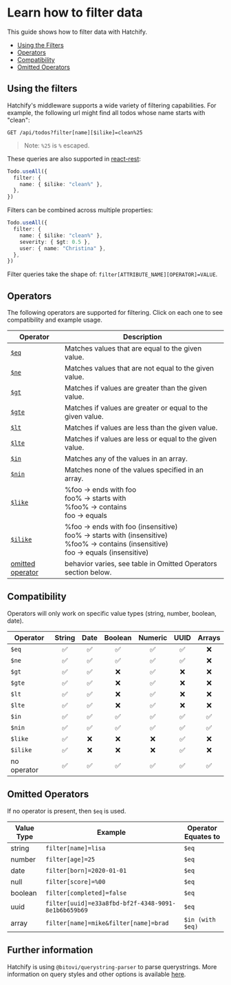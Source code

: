 # Learn how to filter data

This guide shows how to filter data with Hatchify.

- [Using the Filters](#using-the-filters)
- [Operators](#operators)
- [Compatibility](#compatibility)
- [Omitted Operators](#omitted-operators)

## Using the filters

Hatchify's middleware supports a wide variety of
filtering capabilities. For example, the following url might
find all todos whose name starts with "clean":

```curl
GET /api/todos?filter[name][$ilike]=clean%25
```

> Note: `%25` is `%` escaped.

These queries are also supported in [react-rest](../../../react-jsonapi/README.md#hatchifyreactrest):

```ts
Todo.useAll({
  filter: {
    name: { $ilike: "clean%" },
  },
})
```

Filters can be combined across multiple properties:

```ts
Todo.useAll({
  filter: {
    name: { $ilike: "clean%" },
    severity: { $gt: 0.5 },
    user: { name: "Christina" },
  },
})
```

Filter queries take the shape of: `filter[ATTRIBUTE_NAME][OPERATOR]=VALUE`.

## Operators

The following operators are supported for filtering. Click on each one to see compatibility and example usage.

| Operator                           | Description                                                                                                                            |
| ---------------------------------- | -------------------------------------------------------------------------------------------------------------------------------------- |
| [`$eq`]($eq.md)                    | Matches values that are equal to the given value.                                                                                      |
| [`$ne`]($ne.md)                    | Matches values that are not equal to the given value.                                                                                  |
| [`$gt`]($gt.md)                    | Matches if values are greater than the given value.                                                                                    |
| [`$gte`]($gte.md)                  | Matches if values are greater or equal to the given value.                                                                             |
| [`$lt`]($lt.md)                    | Matches if values are less than the given value.                                                                                       |
| [`$lte`]($lte.md)                  | Matches if values are less or equal to the given value.                                                                                |
| [`$in`]($in.md)                    | Matches any of the values in an array.                                                                                                 |
| [`$nin`]($nin.md)                  | Matches none of the values specified in an array.                                                                                      |
| [`$like`]($like.md)                | %foo → ends with foo<br>foo% → starts with<br>%foo% → contains<br>foo → equals                                                         |
| [`$ilike`]($ilike.md)              | %foo → ends with foo (insensitive)<br>foo% → starts with (insensitive)<br>%foo% → contains (insensitive)<br>foo → equals (insensitive) |
| [omitted operator](no-operator.md) | behavior varies, see table in Omitted Operators section below.                                                                         |

## Compatibility

Operators will only work on specific value types (string, number, boolean, date).

| Operator    | String | Date | Boolean | Numeric | UUID | Arrays |
| ----------- | :----: | :--: | :-----: | :-----: | :--: | :----: |
| `$eq`       |   ✅   |  ✅  |   ✅    |   ✅    |  ✅  |   ❌   |
| `$ne`       |   ✅   |  ✅  |   ✅    |   ✅    |  ✅  |   ❌   |
| `$gt`       |   ✅   |  ✅  |   ❌    |   ✅    |  ❌  |   ❌   |
| `$gte`      |   ✅   |  ✅  |   ❌    |   ✅    |  ❌  |   ❌   |
| `$lt`       |   ✅   |  ✅  |   ❌    |   ✅    |  ❌  |   ❌   |
| `$lte`      |   ✅   |  ✅  |   ❌    |   ✅    |  ❌  |   ❌   |
| `$in`       |   ✅   |  ✅  |   ✅    |   ✅    |  ✅  |   ✅   |
| `$nin`      |   ✅   |  ✅  |   ✅    |   ✅    |  ✅  |   ✅   |
| `$like`     |   ✅   |  ❌  |   ❌    |   ❌    |  ✅  |   ❌   |
| `$ilike`    |   ✅   |  ❌  |   ❌    |   ❌    |  ✅  |   ❌   |
| no operator |   ✅   |  ✅  |   ✅    |   ✅    |  ✅  |   ✅   |

## Omitted Operators

If no operator is present, then `$eq` is used.

| Value Type | Example                                             | Operator Equates to |
| ---------- | --------------------------------------------------- | ------------------- |
| string     | `filter[name]=lisa`                                 | `$eq`               |
| number     | `filter[age]=25`                                    | `$eq`               |
| date       | `filter[born]=2020-01-01`                           | `$eq`               |
| null       | `filter[score]=%00`                                 | `$eq`               |
| boolean    | `filter[completed]=false`                           | `$eq`               |
| uuid       | `filter[uuid]=e33a8fbd-bf2f-4348-9091-8e1b6b659b69` | `$eq`               |
| array      | `filter[name]=mike&filter[name]=brad`               | `$in (with $eq)`    |

## Further information

Hatchify is using `@bitovi/querystring-parser` to parse querystrings. More information on query styles and other options is available [here](https://github.com/bitovi/querystring-parser/tree/main/packages/querystring-parser#filter-parameters).
